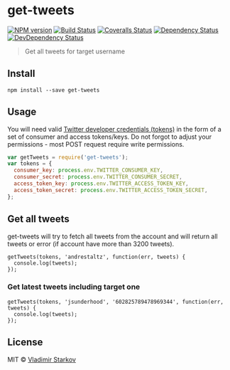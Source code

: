 # get-tweets

[![NPM version][npm-image]][npm-url]
[![Build Status][travis-image]][travis-url]
[![Coveralls Status][coveralls-image]][coveralls-url]
[![Dependency Status][depstat-image]][depstat-url]
[![DevDependency Status][depstat-dev-image]][depstat-dev-url]

> Get all tweets for target username

## Install

    npm install --save get-tweets

## Usage

You will need valid [Twitter developer credentials (tokens)][tokens]
in the form of a set of consumer and access tokens/keys. Do not forgot
to adjust your permissions - most POST request require write permissions.

[tokens]: https://apps.twitter.com/

```js
var getTweets = require('get-tweets');
var tokens = {
  consumer_key: process.env.TWITTER_CONSUMER_KEY,
  consumer_secret: process.env.TWITTER_CONSUMER_SECRET,
  access_token_key: process.env.TWITTER_ACCESS_TOKEN_KEY,
  access_token_secret: process.env.TWITTER_ACCESS_TOKEN_SECRET,
};
```

## Get all tweets

get-tweets will try to fetch all tweets from the account and will return
all tweets or error (if account have more than 3200 tweets).

    getTweets(tokens, 'andrestaltz', function(err, tweets) {
      console.log(tweets);
    });

### Get latest tweets including target one

    getTweets(tokens, 'jsunderhood', '602825789478969344', function(err, tweets) {
      console.log(tweets);
    });


## License

MIT © [Vladimir Starkov](https://iamstarkov.com/)

[npm-url]: https://npmjs.org/package/get-tweets
[npm-image]: https://img.shields.io/npm/v/get-tweets.svg?style=flat-square

[travis-url]: https://travis-ci.org/iamstarkov/get-tweets
[travis-image]: https://img.shields.io/travis/iamstarkov/get-tweets.svg?style=flat-square

[coveralls-url]: https://coveralls.io/r/iamstarkov/get-tweets
[coveralls-image]: https://img.shields.io/coveralls/iamstarkov/get-tweets.svg?style=flat-square

[depstat-url]: https://david-dm.org/iamstarkov/get-tweets
[depstat-image]: https://img.shields.io/david/iamstarkov/get-tweets.svg?style=flat-square

[depstat-dev-url]: https://david-dm.org/iamstarkov/get-tweets
[depstat-dev-image]: https://img.shields.io/david/dev/iamstarkov/get-tweets.svg?style=flat-square
